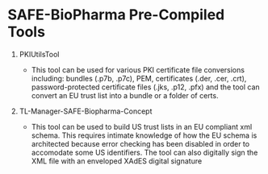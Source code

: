 # SAFE-BioPharma Pre-Compiled Tools

1. PKIUtilsTool
	- This tool can be used for various PKI certificate file conversions including: bundles (.p7b, .p7c), PEM, certificates (.der, .cer, .crt), password-protected certificate files (.jks, .p12, .pfx) and  the tool can convert an EU trust list into a bundle or a folder of certs.

2. TL-Manager-SAFE-Biopharma-Concept
	- This tool can be used to build US trust lists in an EU compliant xml schema. This requires intimate knowledge of how the EU schema is architected because error checking has been disabled in order to accomodate some US identifiers. The tool can also digitally sign the XML file with an enveloped XAdES digital signature
